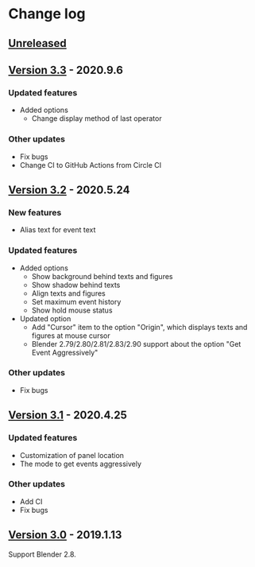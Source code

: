 # Change log


## [Unreleased](https://github.com/nutti/Screencast-Keys/compare/v3.3...master)


## [Version 3.3](https://github.com/nutti/Screencast-Keys/compare/v3.2...v3.3) - 2020.9.6

### Updated features

* Added options
  * Change display method of last operator


### Other updates

* Fix bugs
* Change CI to GitHub Actions from Circle CI


## [Version 3.2](https://github.com/nutti/Screencast-Keys/compare/v3.1...v3.2) - 2020.5.24

### New features

* Alias text for event text


### Updated features

* Added options
  * Show background behind texts and figures
  * Show shadow behind texts
  * Align texts and figures
  * Set maximum event history
  * Show hold mouse status
* Updated option
  * Add "Cursor" item to the option "Origin", which displays texts and figures at mouse cursor
  * Blender 2.79/2.80/2.81/2.83/2.90 support about the option "Get Event Aggressively"


### Other updates

* Fix bugs


## [Version 3.1](https://github.com/nutti/Screencast-Keys/compare/v3.0...v3.1) - 2020.4.25

### Updated features

* Customization of panel location
* The mode to get events aggressively


### Other updates

* Add CI
* Fix bugs


## [Version 3.0](https://github.com/nutti/Screencast-Keys/compare/7bcc2033343597442157e7eb6dc213056a740c55...v3.0) - 2019.1.13

Support Blender 2.8.
